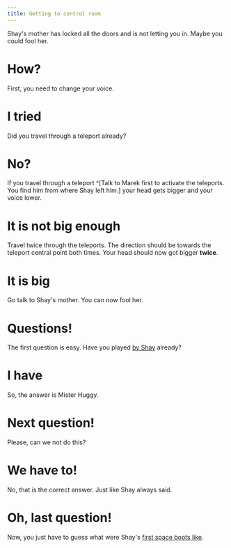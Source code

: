 ```yaml
---
title: Getting to control room
---
```


Shay's mother has locked all the doors and is not letting you in. Maybe you could fool her.

# How?
First, you need to change your voice.

# I tried
Did you travel through a teleport already?

# No?
If you travel through a teleport ^[Talk to Marek first to activate the teleports. You find him from where Shay left him.] your head gets bigger and your voice lower.

# It is not big enough
Travel twice through the teleports. The direction should be towards the teleport central point both times. Your head should now got bigger **twice**.

# It is big
Go talk to Shay's mother. You can now fool her.

# Questions!
The first question is easy. Have you played [by Shay](/02-shay/04-shellmound/010-snake.md) already?

# I have
So, the answer is Mister Huggy.

# Next question!
Please, can we not do this?

# We have to!
No, that is the correct answer. Just like Shay always said.

# Oh, last question!
Now, you just have to guess what were Shay's [first space boots like](040-first-boots.md).
